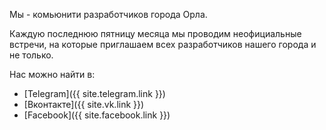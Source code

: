 Мы - комьюнити разработчиков города Орла.

Каждую последнюю пятницу месяца мы проводим неофициальные встречи, на которые приглашаем всех разработчиков нашего города и не только.

Нас можно найти в:
* [Telegram]({{ site.telegram.link }})
* [Вконтакте]({{ site.vk.link }})
* [Facebook]({{ site.facebook.link }})
